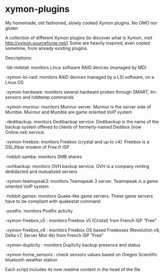 # xymon-plugins
My homemade, old fashioned, slowly cooked Xymon plugins. No GMO nor gluten

A collection of different Xymon plugins (to discover what is Xymon, visit http://xymon.sourceforge.net/)
Some are heavily inspired, even copied sometime, from already existing plugins.

Descriptions:

-bb-mdstat: monitors Linux software RAID devices (managed by MD)

-xymon-lsi-raid:  monitors RAID devices managed by a LSI software, on a Linux OS

-xymon-hardware: monitors several hardware probes through SMART, lm-sensors and hddtemp commands

-xymon-murmur: monitors Murmur server. Murmur is the server side of Mumble. Murmur and Mumble are game oriented VoIP system

-dedibackup: monitors Dedibackup service. Dedibackup is the name of the backup system offered to clients of formerly-named Dedibox (now Online.net) service.

-xymon-freebox: monitors Freebox (crystal and up to v4). Freebox is a DSL/fiber modem of Free.fr ISP

-hobbit-samba: monitors SMB shares

-ovhbackup: monitors OVH backup service. OVH is a company renting dedidacted and mutualized servers

-xymon-teamspeak3: monitors Teamspeak 3 server. Teamspeak is a game oriented VoIP system

-hobbit-games: monitors Quake-like game servers. These game servers have to be compliant with quakestat command

-postfix: monitors Postfix activity

-xymon-freebox_v5 : monitors Freebox v5 (Cristal) from French ISP "Free"

-xymon-freebox_v6 : monitors Freebox OS based Freeboxes (Revolution v6, Delta v7, Server Mini 4k) from French ISP "Free"

-xymon-duplicity : monitors Duplicity backup presence and status

-xymon-home_sensors : check sensors values based on Oregon Scientific bluetooth weather station

Each script includes its now readme content in the head of the file
